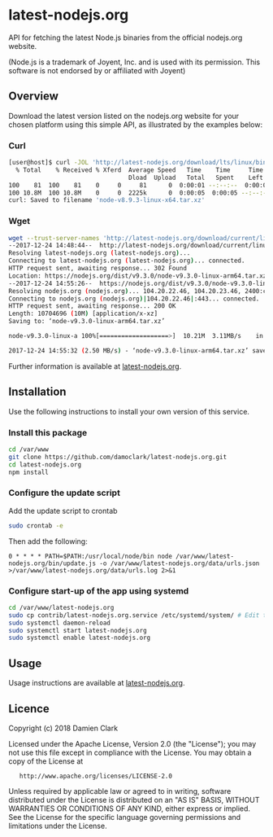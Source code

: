 # latest-nodejs.org

API for fetching the latest Node.js binaries from the official nodejs.org website.

(Node.js is a trademark of Joyent, Inc. and is used with its permission. This software is not endorsed by or affiliated with Joyent)

## Overview

Download the latest version listed on the nodejs.org website for your chosen platform using this simple API, as illustrated by the examples below:

### Curl

```bash
[user@host]$ curl -JOL 'http://latest-nodejs.org/download/lts/linux/binary/64-bit'
  % Total    % Received % Xferd  Average Speed   Time    Time     Time  Current
                                 Dload  Upload   Total   Spent    Left  Speed
100    81  100    81    0     0     81      0  0:00:01 --:--:--  0:00:01 13500
100 10.8M  100 10.8M    0     0  2225k      0  0:00:05  0:00:05 --:--:-- 2757k
curl: Saved to filename 'node-v8.9.3-linux-x64.tar.xz'
```

### Wget

```bash
wget --trust-server-names 'http://latest-nodejs.org/download/current/linux/binary/ARMv8'
--2017-12-24 14:48:44--  http://latest-nodejs.org/download/current/linux/binary/64-bit
Resolving latest-nodejs.org (latest-nodejs.org)...
Connecting to latest-nodejs.org (latest-nodejs.org)... connected.
HTTP request sent, awaiting response... 302 Found
Location: https://nodejs.org/dist/v9.3.0/node-v9.3.0-linux-arm64.tar.xz [following]
--2017-12-24 14:55:26--  https://nodejs.org/dist/v9.3.0/node-v9.3.0-linux-arm64.tar.xz
Resolving nodejs.org (nodejs.org)... 104.20.22.46, 104.20.23.46, 2400:cb00:2048:1::6814:162e, ...
Connecting to nodejs.org (nodejs.org)|104.20.22.46|:443... connected.
HTTP request sent, awaiting response... 200 OK
Length: 10704696 (10M) [application/x-xz]
Saving to: ‘node-v9.3.0-linux-arm64.tar.xz’

node-v9.3.0-linux-a 100%[===================>]  10.21M  3.11MB/s    in 4.1s

2017-12-24 14:55:32 (2.50 MB/s) - ‘node-v9.3.0-linux-arm64.tar.xz’ saved [10704696/10704696]
```

Further information is available at [latest-nodejs.org](http://latest-nodejs.org).

## Installation

Use the following instructions to install your own version of this service.

### Install this package

```bash
cd /var/www
git clone https://github.com/damoclark/latest-nodejs.org.git
cd latest-nodejs.org
npm install
```

### Configure the update script

Add the update script to crontab

```bash
sudo crontab -e
```

Then add the following:

```
0 * * * * PATH=$PATH:/usr/local/node/bin node /var/www/latest-nodejs.org/bin/update.js -o /var/www/latest-nodejs.org/data/urls.json >/var/www/latest-nodejs.org/data/urls.log 2>&1
```

### Configure start-up of the app using systemd

```bash
cd /var/www/latest-nodejs.org
sudo cp contrib/latest-nodejs.org.service /etc/systemd/system/ # Edit the file to change the PORT & IP parameter
sudo systemctl daemon-reload
sudo systemctl start latest-nodejs.org
sudo systemctl enable latest-nodejs.org
```

## Usage

Usage instructions are available at [latest-nodejs.org](http://latest-nodejs.org).


## Licence

Copyright (c) 2018 Damien Clark

Licensed under the Apache License, Version 2.0 (the "License");
   you may not use this file except in compliance with the License.
   You may obtain a copy of the License at

       http://www.apache.org/licenses/LICENSE-2.0

   Unless required by applicable law or agreed to in writing, software
   distributed under the License is distributed on an "AS IS" BASIS,
   WITHOUT WARRANTIES OR CONDITIONS OF ANY KIND, either express or implied.
   See the License for the specific language governing permissions and
   limitations under the License.

